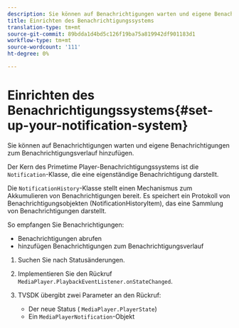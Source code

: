 ```yaml
---
description: Sie können auf Benachrichtigungen warten und eigene Benachrichtigungen zum Benachrichtigungsverlauf hinzufügen.
title: Einrichten des Benachrichtigungssystems
translation-type: tm+mt
source-git-commit: 89bdda1d4bd5c126f19ba75a819942df901183d1
workflow-type: tm+mt
source-wordcount: '111'
ht-degree: 0%

---
```



# Einrichten des Benachrichtigungssystems{#set-up-your-notification-system}

Sie können auf Benachrichtigungen warten und eigene Benachrichtigungen zum Benachrichtigungsverlauf hinzufügen.

Der Kern des Primetime Player-Benachrichtigungssystems ist die `Notification`-Klasse, die eine eigenständige Benachrichtigung darstellt.

Die `NotificationHistory`-Klasse stellt einen Mechanismus zum Akkumulieren von Benachrichtigungen bereit. Es speichert ein Protokoll von Benachrichtigungsobjekten (NotificationHistoryItem), das eine Sammlung von Benachrichtigungen darstellt.

So empfangen Sie Benachrichtigungen:

* Benachrichtigungen abrufen
* hinzufügen Benachrichtigungen zum Benachrichtigungsverlauf

1. Suchen Sie nach Statusänderungen.
1. Implementieren Sie den Rückruf `MediaPlayer.PlaybackEventListener.onStateChanged`.
1. TVSDK übergibt zwei Parameter an den Rückruf:

   * Der neue Status ( `MediaPlayer.PlayerState`)
   * Ein `MediaPlayerNotification`-Objekt

